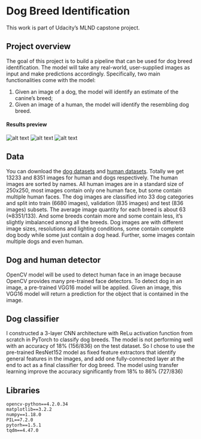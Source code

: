 # Dog Breed Identification
This work is part of Udacity’s MLND capstone project. 

## Project overview
The goal of this project is to build a pipeline that can be used for dog breed identification. The model will take any real-world, user-supplied images as input and make predictions accordingly. Specifically, two main functionalities come with the model:
1) Given an image of a dog, the model will identify an estimate of the canine’s breed;
2) Given an image of a human, the model will identify the resembling dog breed.

#### Results preview

![alt text](https://github.com/Jianming-Han/dog_breed_classifier_CNN/blob/master/output/o1.png)
![alt text](https://github.com/Jianming-Han/dog_breed_classifier_CNN/blob/master/output/o2.png)
![alt text](https://github.com/Jianming-Han/dog_breed_classifier_CNN/blob/master/output/o3.png)

## Data
You can download the [dog datasets](https://s3-us-west-1.amazonaws.com/udacity-aind/dog-project/dogImages.zip) and [human datasets](https://s3-us-west-1.amazonaws.com/udacity-aind/dog-project/lfw.zip).
Totally we get 13233 and 8351 images for human and dogs respectively. The human images are sorted by names. All human images are in a standard size of 250x250, most images contain only one human face, but some contain multiple human faces. The dog images are classified into 33 dog categories and split into train (6680 images), validation (835 images) and test (836 images) subsets. The average image quantity for each breed is about 63 (≈8351/133). And some breeds contain more and some contain less, it’s slightly imbalanced among all the breeds. Dog images are with different image sizes, resolutions and lighting conditions, some contain complete dog body while some just contain a dog head. Further, some images contain multiple dogs and even human.

## Dog and human detector
OpenCV model will be used to detect human face in an image because OpenCV provides many pre-trained face detectors. To detect dog in an image, a pre-trained VGG16 model will be applied. Given an image, this VGG16 model will return a prediction for the object that is contained in the image.

## Dog classifier
I constructed a 3-layer CNN architecture with ReLu activation function from scratch in PyTorch to classify dog breeds. The model is not performing well with an accuracy of 18% (156/836) on the test dataset. So I chose to use the pre-trained ResNet152 model as fixed feature extractors that identify general features in the images, and add one fully-connected layer at the end to act as a final classifier for dog breed. The model using transfer learning improve the accuracy significantly from 18% to 86% (727/836)

## Libraries 
    opencv-python==4.2.0.34
    matplotlib==3.2.2
    numpy==1.18.0
    PIL==7.2.0
    pytorh==1.5.1
    tqdm==4.47.0
